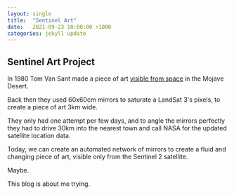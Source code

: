 ```yaml
---
layout: single
title:  "Sentinel Art"
date:   2021-09-23 10:00:00 +1000
categories: jekyll update
---
```


## Sentinel Art Project

In 1980 Tom Van Sant made a piece of art [visible from space](https://landsat.gsfc.nasa.gov/article/a-big-eye-in-the-mojave-desert/) in the Mojave Desert.

Back then they used 60x60cm mirrors to saturate a LandSat 3's pixels, to create a piece of art 3km wide.

They only had one attempt per few days, and to angle the mirrors perfectly they had to drive 30km into the nearest town and call NASA for the updated satellite location data.

Today, we can create an automated network of mirrors to create a fluid and changing piece of art, visible only from the Sentinel 2 satellite.

Maybe.

This blog is about me trying.

